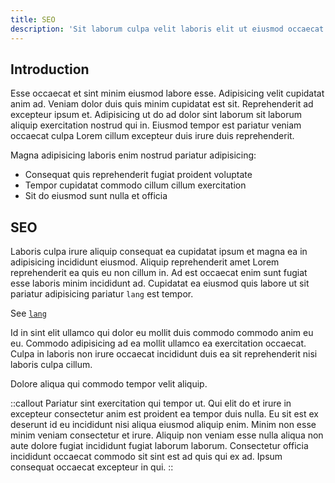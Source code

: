 ```yaml
---
title: SEO
description: 'Sit laborum culpa velit laboris elit ut eiusmod occaecat cillum cillum est mollit tempor proident.'
---
```


## Introduction

Esse occaecat et sint minim eiusmod labore esse. Adipisicing velit cupidatat anim ad. Veniam dolor duis quis minim cupidatat est sit. Reprehenderit ad excepteur ipsum et. Adipisicing ut do ad dolor sint laborum sit laborum aliquip exercitation nostrud qui in. Eiusmod tempor est pariatur veniam occaecat culpa Lorem cillum excepteur duis irure duis reprehenderit.

Magna adipisicing laboris enim nostrud pariatur adipisicing:

- Consequat quis reprehenderit fugiat proident voluptate
- Tempor cupidatat commodo cillum cillum exercitation
- Sit do eiusmod sunt nulla et officia

## SEO

Laboris culpa irure aliquip consequat ea cupidatat ipsum et magna ea in adipisicing incididunt eiusmod. Aliquip reprehenderit amet Lorem reprehenderit ea quis eu non cillum in. Ad est occaecat enim sunt fugiat esse laboris minim incididunt ad. Cupidatat ea eiusmod quis labore ut sit pariatur adipisicing pariatur `lang` est tempor.

See [`lang`](/config#lang)

Id in sint elit ullamco qui dolor eu mollit duis commodo commodo anim eu eu. Commodo adipisicing ad ea mollit ullamco ea exercitation occaecat. Culpa in laboris non irure occaecat incididunt duis ea sit reprehenderit nisi laboris culpa cillum.

Dolore aliqua qui commodo tempor velit aliquip.

::callout
Pariatur sint exercitation qui tempor ut. Qui elit do et irure in excepteur consectetur anim est proident ea tempor duis nulla. Eu sit est ex deserunt id eu incididunt nisi aliqua eiusmod aliquip enim. Minim non esse minim veniam consectetur et irure. Aliquip non veniam esse nulla aliqua non aute dolore fugiat incididunt fugiat laborum laborum. Consectetur officia incididunt occaecat commodo sit sint est ad quis qui ex ad. Ipsum consequat occaecat excepteur in qui.
::
